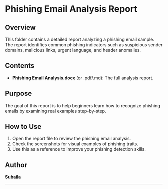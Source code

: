 # Phishing Email Analysis Report

## Overview

This folder contains a detailed report analyzing a phishing email sample. The report identifies common phishing indicators such as suspicious sender domains, malicious links, urgent language, and header anomalies.

## Contents

- **Phishing Email Analysis.docx** (or .pdf/.md): The full analysis report.


## Purpose

The goal of this report is to help beginners learn how to recognize phishing emails by examining real examples step-by-step.

## How to Use

1. Open the report file to review the phishing email analysis.
2. Check the screenshots for visual examples of phishing traits.
3. Use this as a reference to improve your phishing detection skills.

## Author

**Suhaila**

---

